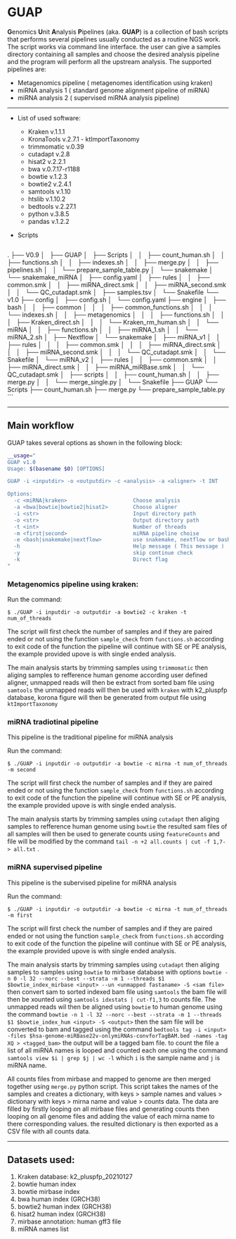 # GUAP

**G**enomics **U**nit **A**nalysis **P**ipelines (aka. **GUAP**) is a collection of bash scripts that performs several pipelines usually conducted as a routine NGS work. The script works via command line interface. the user can give a samples directory containing all samples and choose the desired analysis pipeline and the program will perform all the upstream analysis. The supported pipelines are:

- Metagenomics pipeline ( metagenomes identification using kraken)
- miRNA analysis 1 ( standard genome alignment pipeline of miRNA)
- miRNA analysis 2 ( supervised miRNA analysis pipeline)

---

- List of used software:
    - Kraken v.1.1.1
    - KronaTools v.2.7.1 - ktImportTaxonomy
    - trimmomatic v.0.39
    - cutadapt v.2.8
    - hisat2  v.2.2.1
    - bwa v.0.7.17-r1188
    - bowtie v.1.2.3
    - bowtie2 v.2.4.1
    - samtools v.1.10
    - htslib v.1.10.2
    - bedtools v.2.27.1
    - python v.3.8.5
    - pandas v.1.2.2
- Scripts

    ```bash
.
├── V0.9
│   ├── GUAP
│   ├── Scripts
│   │   ├── count_human.sh
│   │   ├── functions.sh
│   │   ├── indexes.sh
│   │   ├── merge.py
│   │   ├── pipelines.sh
│   │   └── prepare_sample_table.py
│   └── snakemake
│       └── snakemake_miRNA
│           ├── config.yaml
│           ├── rules
│           │   ├── common.smk
│           │   ├── miRNA_direct.smk
│           │   ├── miRNA_second.smk
│           │   └── QC_cutadapt.smk
│           ├── samples.tsv
│           └── Snakefile
└── v1.0
    ├── config
    │   ├── config.sh
    │   └── config.yaml
    ├── engine
    │   ├── bash
    │   │   ├── common
    │   │   │   ├── common_functions.sh
    │   │   │   └── indexes.sh
    │   │   ├── metagenomics
    │   │   │   ├── functions.sh
    │   │   │   ├── Kraken_direct.sh
    │   │   │   └── Kraken_rm_human.sh
    │   │   └── miRNA
    │   │       ├── functions.sh
    │   │       ├── miRNA_1.sh
    │   │       └── miRNA_2.sh
    │   ├── Nextflow
    │   └── snakemake
    │       ├── miRNA_v1
    │       │   ├── rules
    │       │   │   ├── common.smk
    │       │   │   ├── miRNA_direct.smk
    │       │   │   ├── miRNA_second.smk
    │       │   │   └── QC_cutadapt.smk
    │       │   └── Snakefile
    │       └── miRNA_v2
    │           ├── rules
    │           │   ├── common.smk
    │           │   ├── miRNA_direct.smk
    │           │   ├── miRNA_miRBase.smk
    │           │   └── QC_cutadapt.smk
    │           ├── scripts
    │           │   ├── count_human.sh
    │           │   ├── merge.py
    │           │   └── merge_single.py
    │           └── Snakefile
    ├── GUAP
    └── Scripts
        ├── count_human.sh
        ├── merge.py
        └── prepare_sample_table.py
    ```

---

## Main workflow

GUAP takes several options as shown in the following block:

```bash
__usage="
GUAP v1.0
Usage: $(basename $0) [OPTIONS]

GUAP -i <inputdir> -o <outputdir> -c <analysis> -a <aligner> -t INT 

Options:
  -c <miRNA|kraken>                     Choose analysis                default = kraken
  -a <bwa|bowtie|bowtie2|hisat2>        Choose aligner                 default = bowtie2
  -i <str>                              Input directory path
  -o <str>                              Output directory path
  -t <int>                              Number of threads              default = 50
  -m <first|second>                     miRNA pipeline choise
  -e <bash|snakemake|nextflow>          use snakemake, nextflow or bash
  -h                                    Help message ( This message )
  -y                                    skip continue check
  -k                                    Direct flag
"
```


### Metagenomics pipeline using kraken:

Run the command:

`$ ./GUAP -i inputdir -o outputdir -a bowtie2 -c kraken -t num_of_threads` 

The script will first check the number of samples and if they are paired ended or not using the function `sample_check` from `functions.sh` according to exit code of the function the pipeline will continue with SE or PE analysis, the example provided upove is with single ended analysis.

The main analysis starts by trimming samples using `trimmomatic` then aliging samples to refference human genome according user defined aligner, unmapped reads will then be extract from sorted bam file using `samtools` the unmapped reads will then be used with `kraken` with k2_pluspfp database, korona figure will then be generated from output file using `ktImportTaxonomy` 



### miRNA tradiotinal pipeline

This pipeline is the traditional pipeline for miRNA analysis 

Run the command:

`$ ./GUAP -i inputdir -o outputdir -a bowtie -c mirna -t num_of_threads -m second` 

The script will first check the number of samples and if they are paired ended or not using the function `sample_check` from `functions.sh` according to exit code of the function the pipeline will continue with SE or PE analysis, the example provided upove is with single ended analysis. 

The main analysis starts by trimming samples using `cutadapt` then aliging samples to refference human genome using `bowtie` the resulted sam files of all samples will then be used to generate counts using `featureCounts` and file will be modified by the command `tail -n +2 all.counts | cut -f 1,7- > all.txt` .



### miRNA supervised pipeline

This pipeline is the subervised pipeline for miRNA analysis 

Run the command:

`$ ./GUAP -i inputdir -o outputdir -a bowtie -c mirna -t num_of_threads -m first`

The script will first check the number of samples and if they are paired ended or not using the function `sample_check` from `functions.sh` according to exit code of the function the pipeline will continue with SE or PE analysis, the example provided upove is with single ended analysis. 

The main analysis starts by trimming samples using `cutadapt` then aliging samples to samples using `bowtie` to mirbase database with options `bowtie -n 0 -l 32 --norc --best --strata -m 1 --threads $1 $bowtie_index_mirbase <input> --un <unmapped fastaname> -S <sam file>` then convert sam to sorted indexed bam file using `samtools` the bam file will then be xounted using `samtools idxstats | cut-f1,3` to counts file. The unmapped reads wil then be aligned using `bowtie` to human genome using the command `bowtie -n 1 -l 32 --norc --best --strata -m 1 --threads $1 $bowtie_index_hum <input> -S <output>` then the sam file will be converted to bam and tagged using the command `bedtools tag -i <input> -files $hsa-genome-miRBase22v-onlymiRNAs-convforTagBAM.bed -names -tag XQ > <tagged_bam>` the output will be a tagged bam file. to count the file a list of all miRNA names is looped and counted each one using the command `samtools view $i | grep $j | wc -l` which `i` is the sample name and `j` is miRNA name. 

All counts files from mirbase and mapped to genome are then merged together using `merge.py` python script. This script takes the names of the samples and creates a dictionary, with keys > sample names and values > dictionary with keys > mirna name and value > counts data. The data are filled by firstly looping on all mirbase files and generating counts then looping on all genome files and adding the value of each mirna name to there corresponding values. the resulted dictionary is then exported as a CSV file with all counts data. 

---

## Datasets used:

1. Kraken database: k2_pluspfp_20210127
2. bowtie human index
3. bowtie mirbase index
4. bwa human index (GRCH38)
5. bowtie2 human index (GRCH38)
6. hisat2 human index (GRCH38)
7. mirbase annotation: human gff3 file 
8. miRNA names list

